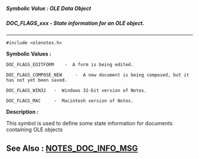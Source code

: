 ##### Symbolic Value : OLE Data Object
##### DOC_FLAGS_xxx - State information for an OLE object.
---
```
#include <olenotes.h>
```

**Symbolic Values :**

	DOC_FLAGS_EDITFORM	  -  A form is being edited.

	DOC_FLAGS_COMPOSE_NEW	  -  A new document is being composed, but it has not yet been saved.

	DOC_FLAGS_WIN32	  -  Windows 32-bit version of Notes.

	DOC_FLAGS_MAC	  -  Macintosh version of Notes.


**Description :**

This symbol is used to define some state information for documents containing OLE objects


**See Also :**
[NOTES_DOC_INFO_MSG](/domino-c-api-docs/reference/Data/NOTES_DOC_INFO_MSG)
---
